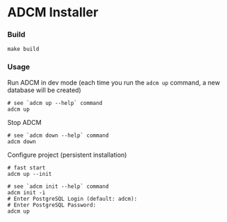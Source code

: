 # ADCM Installer

### Build
```shell
make build
```

### Usage
Run ADCM in dev mode (each time you run the `adcm up` command, a new database will be created)
```shell
# see `adcm up --help` command
adcm up
```

Stop ADCM
```shell
# see `adcm down --help` command
adcm down
```

Configure project (persistent installation)
```shell
# fast start
adcm up --init
```

```shell
# see `adcm init --help` command
adcm init -i
# Enter PostgreSQL Login (default: adcm):
# Enter PostgreSQL Password:
adcm up
```
